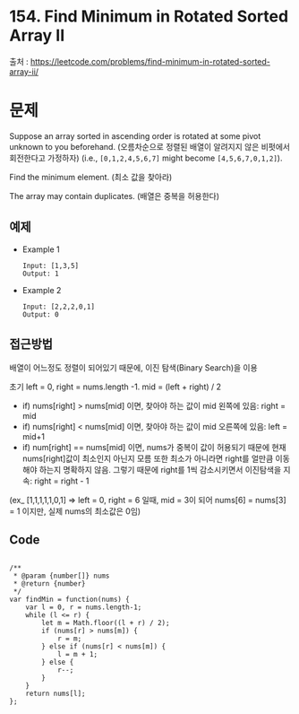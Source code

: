# 154. Find Minimum in Rotated Sorted Array II

출처 : https://leetcode.com/problems/find-minimum-in-rotated-sorted-array-ii/

# 문제

Suppose an array sorted in ascending order is rotated at some pivot unknown to you beforehand.
(오름차순으로 정렬된 배열이 알려지지 않은 비펏에서 회전한다고 가정하자)
(i.e., `[0,1,2,4,5,6,7]` might become `[4,5,6,7,0,1,2]`).

Find the minimum element.
(최소 값을 찾아라)

The array may contain duplicates. (배열은 중복을 허용한다)

## 예제

- Example 1
	```
	Input: [1,3,5]
	Output: 1
	```
- Example 2
	```
	Input: [2,2,2,0,1]
	Output: 0
	```
## 접근방법

배열이 어느정도 정렬이 되어있기 때문에, 이진 탐색(Binary Search)을 이용

초기 left = 0, right = nums.length -1. mid = (left + right) / 2
- if) nums[right] > nums[mid] 이면, 찾아야 하는 값이 mid 왼쪽에 있음: right = mid
- if) nums[right] < nums[mid] 이면, 찾아야 하는 값이 mid 오른쪽에 있음: left = mid+1 
- if) num[right] == nums[mid] 이면, nums가 중복이 값이 허용되기 때문에 현재 nums[right]값이 최소인지 아닌지 모름 또한 최소가 아니라면 right를 얼만큼 이동해야 하는지 명확하지 않음. 그렇기 때문에 right를 1씩 감소시키면서 이진탐색을 지속: right = right - 1 

(ex_ [1,1,1,1,1,0,1] => left = 0, right = 6 일때, mid = 3이 되어 nums[6] = nums[3] = 1 이지만, 실제 nums의 최소값은 0임)

## Code
<pre>
<code>
/**
 * @param {number[]} nums
 * @return {number}
 */
var findMin = function(nums) {
    var l = 0, r = nums.length-1;
    while (l <= r) {
        let m = Math.floor((l + r) / 2);
        if (nums[r] > nums[m]) {
            r = m;
        } else if (nums[r] < nums[m]) {
            l = m + 1;
        } else {
            r--;
        }
    }
    return nums[l];
};
</code>
</pre>
